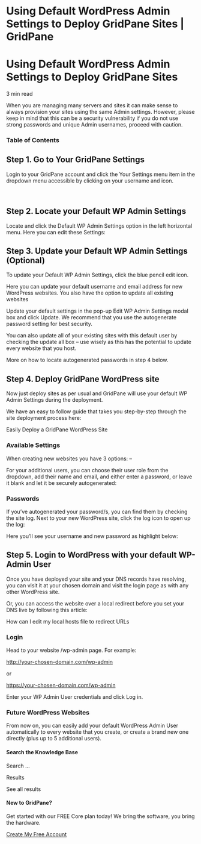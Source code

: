 # Using Default WordPress Admin Settings to Deploy GridPane Sites | GridPane

# Using Default WordPress Admin Settings to Deploy GridPane Sites

 

3 min read 

When you are managing many servers and sites it can make sense to always provision your sites using the same Admin settings. However, please keep in mind that this can be a security vulnerability if you do not use strong passwords and unique Admin usernames, proceed with caution.

### Table of Contents

 

## Step 1. Go to Your GridPane Settings

Login to your GridPane account and click the Your Settings menu item in the dropdown menu accessible by clicking on your username and icon.

 ![](data:image/svg+xml,%3Csvg%20xmlns='http://www.w3.org/2000/svg'%20width='0'%20height='0'%20viewBox='0%200%200%200'%3E%3C/svg%3E) 

## Step 2. Locate your Default WP Admin Settings

Locate and click the Default WP Admin Settings option in the left horizontal menu. Here you can edit these Settings:

 

## Step 3. Update your Default WP Admin Settings (Optional)

To update your Default WP Admin Settings, click the blue pencil edit icon.

Here you can update your default username and email address for new WordPress websites. You also have the option to update all existing websites

Update your default settings in the pop-up Edit WP Admin Settings modal box and click Update. We recommend that you use the autogenerate password setting for best security.

You can also update all of your existing sites with this default user by checking the update all box – use wisely as this has the potential to update every website that you host.

More on how to locate autogenerated passwords in step 4 below.

 

## Step 4. Deploy GridPane WordPress site

Now just deploy sites as per usual and GridPane will use your default WP Admin Settings during the deployment.

We have an easy to follow guide that takes you step-by-step through the site deployment process here:

Easily Deploy a GridPane WordPress Site

### Available Settings

When creating new websites you have 3 options: –

For your additional users, you can choose their user role from the dropdown, add their name and email, and either enter a password, or leave it blank and let it be securely autogenerated:

### Passwords

If you’ve autogenerated your password/s, you can find them by checking the site log. Next to your new WordPress site, click the log icon to open up the log:

Here you’ll see your username and new password as highlight below:

 

## Step 5. Login to WordPress with your default WP-Admin User

Once you have deployed your site and your DNS records have resolving, you can visit it at your chosen domain and visit the login page as with any other WordPress site.

Or, you can access the website over a local redirect before you set your DNS live by following this article:

How can I edit my local hosts file to redirect URLs

### Login

Head to your website /wp-admin page. For example:

http://your-chosen-domain.com/wp-admin

or

https://your-chosen-domain.com/wp-admin

Enter your WP Admin User credentials and click Log in.

### Future WordPress Websites

From now on, you can easily add your default WordPress Admin User automatically to every website that you create, or create a brand new one directly (plus up to 5 additional users).

 

 

#### Search the Knowledge Base

Search ...

 Results

See all results

#### New to GridPane?

Get started with our FREE Core plan today! We bring the software, you bring the hardware.

[Create My Free Account](https://gridpane.com/checkout/?plan=core)

